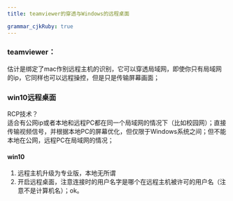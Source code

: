 ```yaml
---
title: teamviewer的穿透与Windows的远程桌面 

grammar_cjkRuby: true
---
```


### teamviewer：
估计是绑定了mac作别远程主机的识别，它可以穿透局域网，即使你只有局域网的ip，它同样也可以远程操控，但是只是传输屏幕画面；  

### win10远程桌面
RCP技术？  
适合有公网ip或者本地和远程PC都在同一个局域网的情况下（比如校园网）；直接传输视频信号，并根据本地PC的屏幕优化，但仅限于Windows系统之间；但不能本地在公网，远程PC在局域网的情况；

#### win10

1. 远程主机升级为专业版，本地无所谓
2. 开启远程桌面，注意连接时的用户名字是哪个在远程主机被许可的用户名（注意不是计算机名）；ok。


